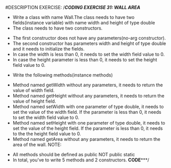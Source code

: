 #DESCRIPTION EXERCISE:
/*********************************************************************CODING EXERCISE 31: WALL AREA*********************************************************************
- Write a class with name Wall.The class needs to have two fields(instance variable) with name width and height of type double
- The class needs to have two constructors.
* The first constructor does not have any parameters(no-arg constructor).
* The second constructor has parameters width and height of type double and it needs to initialize the fields.
* In case the width is less than 0, it needs to set the width field value to 0.
* In case the height parameter is less than 0, it needs to set the height field value to 0.
- Write the   following methods(instance methods)
* Method named getWidth without any parameters, it needs to return the value of width field.
* Method named getHeight without any parameters, it needs to return the value of height field.
* Method named setWidth  with one parameter of type double, it needs to set the value of the width field. If the parameter is less than 0, it needs to set the
  width field value to 0.
* Method named setHeight with one parameter of type double, it needs to set the value of the height field. If the parameter is less than 0, it needs to the the
  height field value to 0.
* Method named getArea without any parameters, it needs to return the area of the wall.
  NOTE:
- All methods should be defined as public NOT public static
- In total,  you've to write 5 methods and 2 constructors.
  ********************************************************************************CODE***********************************************************************************/